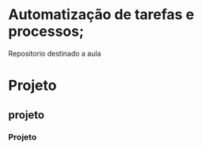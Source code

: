 # Automatização de tarefas e processos;
Repositorio destinado a aula 
# Projeto
## projeto
### Projeto
